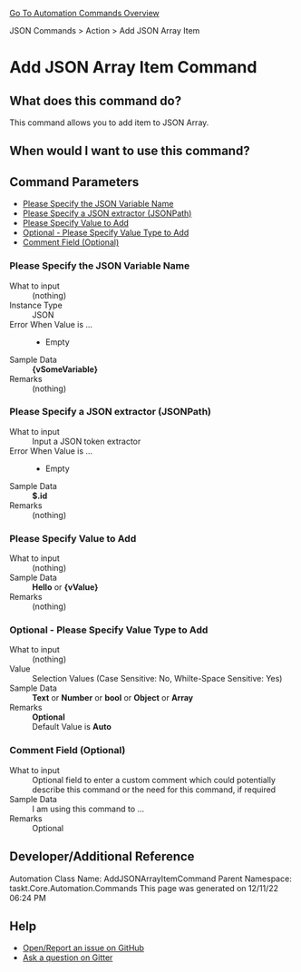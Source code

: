 <!--TITLE: Add JSON Array Item Command -->
<!-- SUBTITLE: a command in the JSON Commands group. -->
[Go To Automation Commands Overview](/automation-commands.md)


JSON Commands &gt; Action &gt; Add JSON Array Item


# Add JSON Array Item Command


## What does this command do?
This command allows you to add item to JSON Array.


## When would I want to use this command?



## Command Parameters
- [Please Specify the JSON Variable Name](#param_0)
- [Please Specify a JSON extractor (JSONPath)](#param_1)
- [Please Specify Value to Add](#param_2)
- [Optional - Please Specify Value Type to Add](#param_3)
- [Comment Field (Optional)](#param_4)


<a id="param_0"></a>
### Please Specify the JSON Variable Name


<dl>
<dt>What to input</dt><dd>(nothing)</dd>
<dt>Instance Type</dt><dd>JSON</dd>
<dt>Error When Value is ...</dt><dd><ul>
<li>Empty</li>
</ul></dd><dt>Sample Data</dt><dd><strong>{vSomeVariable}</strong></dd>
<dt>Remarks</dt><dd>(nothing)</dd>
</dl>




<a id="param_1"></a>
### Please Specify a JSON extractor (JSONPath)


<dl>
<dt>What to input</dt><dd>Input a JSON token extractor</dd>
<dt>Error When Value is ...</dt><dd><ul>
<li>Empty</li>
</ul></dd><dt>Sample Data</dt><dd><strong>$.id</strong></dd>
<dt>Remarks</dt><dd>(nothing)</dd>
</dl>




<a id="param_2"></a>
### Please Specify Value to Add


<dl>
<dt>What to input</dt><dd>(nothing)</dd>
<dt>Sample Data</dt><dd><strong>Hello</strong> or <strong>{vValue}</strong></dd>
<dt>Remarks</dt><dd>(nothing)</dd>
</dl>




<a id="param_3"></a>
### Optional - Please Specify Value Type to Add


<dl>
<dt>What to input</dt><dd>(nothing)</dd>
<dt>Value</dt><dd>Selection Values (Case Sensitive: No, Whilte-Space Sensitive: Yes)</dd>
<dt>Sample Data</dt><dd><strong>Text</strong> or <strong>Number</strong> or <strong>bool</strong> or <strong>Object</strong> or <strong>Array</strong></dd>
<dt>Remarks</dt><dd><strong>Optional</strong><br>Default Value is <strong>Auto</strong></dd>
</dl>




<a id="param_4"></a>
### Comment Field (Optional)


<dl>
<dt>What to input</dt><dd>Optional field to enter a custom comment which could potentially describe this command or the need for this command, if required</dd>
<dt>Sample Data</dt><dd>I am using this command to ...</dd>
<dt>Remarks</dt><dd>Optional</dd>
</dl>




## Developer/Additional Reference
Automation Class Name: AddJSONArrayItemCommand
Parent Namespace: taskt.Core.Automation.Commands
This page was generated on 12/11/22 06:24 PM


## Help
- [Open/Report an issue on GitHub](https://github.com/saucepleez/taskt/issues/new)
- [Ask a question on Gitter](https://gitter.im/taskt-rpa/Lobby)
